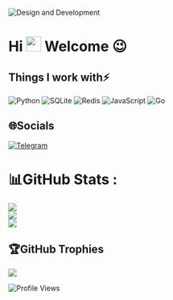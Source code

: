 ![Design and Development](https://github.com/tkiew/tkiew/blob/main/IMG_20220101_231134_364.jpg)
<h1 align="left">Hi <img src="https://raw.githubusercontent.com/kaueMarques/kaueMarques/master/hi.gif" width="30px"> Welcome 😉 </h1>

## Things I work with⚡️
![Python](https://img.shields.io/badge/python-3670A0?style=for-the-badge&logo=python&logoColor=ffdd54) ![SQLite](https://img.shields.io/badge/sqlite-%2307405e.svg?style=for-the-badge&logo=sqlite&logoColor=white)
![Redis](https://img.shields.io/badge/-Redis-DC382D?style=flat-square&logo=redis&logoColor=white)
![JavaScript](https://img.shields.io/badge/-JavaScript-F7DF1E?style=flat-square&logo=javascript&logoColor=white)
![Go](https://img.shields.io/badge/-Go-00ADD8?style=flat-square&logo=go&logoColor=white)
## 🌐Socials
[![Telegram](https://img.shields.io/badge/-Telegram-blue?style=flat&logo=telegram)](https://t.me/SQLit)
# 📊GitHub Stats :
![](https://github-readme-stats.vercel.app/api?username=tkiew&theme=dark&hide_border=true&include_all_commits=true&count_private=true)<br/>
![](https://github-readme-streak-stats.herokuapp.com/?user=tkiew&theme=dark&hide_border=true)<br/>
![](https://github-readme-stats.vercel.app/api/top-langs/username=tkiew&theme=dark&hide_border=true&include_all_commits=true&count_private=true&layout=compact)

## 🏆GitHub Trophies
![](https://github-profile-trophy.vercel.app/?username=tkiew&theme=radical&no-frame=false&no-bg=false&margin-w=4)

![Profile Views](https://komarev.com/ghpvc/?username=tkiew&theme=default&color=brightgreen&style=flat-square&label=Profile+Views)
